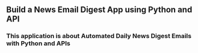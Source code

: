 ## Build a News Email Digest App using Python and API ##
### This application is about Automated Daily News Digest Emails with Python and APIs ###